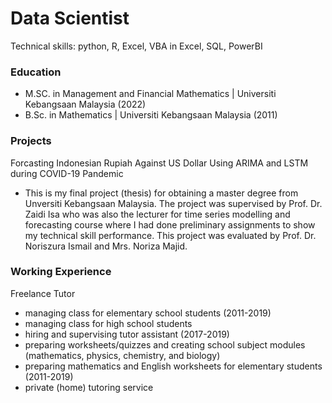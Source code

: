 # Data Scientist
Technical skills: python, R, Excel, VBA in Excel, SQL, PowerBI

### Education
- M.SC. in Management and Financial Mathematics | Universiti Kebangsaan Malaysia (2022)
- B.Sc. in Mathematics | Universiti Kebangsaan Malaysia (2011)

### Projects
Forcasting Indonesian Rupiah Against US Dollar Using ARIMA and LSTM during COVID-19 Pandemic
- This is my final project (thesis) for obtaining a master degree from Unversiti Kebangsaan Malaysia. The project was supervised by Prof. Dr. Zaidi Isa who was also the lecturer for time series modelling and forecasting course where I had done preliminary assignments to show my technical skill performance. This project was evaluated by Prof. Dr. Noriszura Ismail and Mrs. Noriza Majid. 

### Working Experience
Freelance Tutor
- managing class for elementary school students (2011-2019)
- managing class for high school students
- hiring and supervising tutor assistant (2017-2019)
- preparing worksheets/quizzes and creating school subject modules (mathematics, physics, chemistry, and biology)
- preparing mathematics and English worksheets for elementary students (2011-2019)
- private (home) tutoring service

